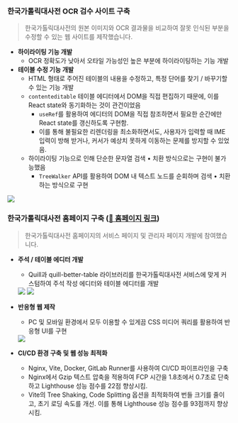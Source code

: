 ### 한국가톨릭대사전 OCR 검수 사이트 구축
> 한국가톨릭대사전의 원본 이미지와 OCR 결과물을 비교하여 잘못 인식된 부분을 수정할 수 있는 웹 사이트를 제작했습니다.
* __하이라이팅 기능 개발__
  * OCR 정확도가 낮아서 오타일 가능성인 높은 부분에 하이라이팅하는 기능 개발
* __테이블 수정 기능 개발__
  * HTML 형태로 주어진 테이블의 내용을 수정하고, 특정 단어를 찾기 / 바꾸기할 수 있는 기능 개발
  * `contenteditable` 테이블 에디터에서 DOM을 직접 편집하기 때문에, 이를 React state와 동기화하는 것이 관건이었음
    * `useRef`를 활용하여 에디터의 DOM을 직접 참조하면서 필요한 순간에만 React state를 갱신하도록 구현함. 
    * 이를 통해 불필요한 리렌더링을 최소화하면서도, 사용자가 입력할 때 IME 입력이 방해 받거나, 커서가 예상치 못하게 이동하는 문제를 방지할 수 있었음. 
  * 하이라이팅 기능으로 인해 단순한 문자열 검색 • 치환 방식으로는 구현이 불가능했음
    * `TreeWalker` API를 활용하여 DOM 내 텍스트 노드를 순회하며 검색 • 치환하는 방식으로 구현  
  
<img src="/assets/markdown/embed/tmaxai/ocr_inspection.webp" />
  
### 한국가톨릭대사전 홈페이지 구축 (<a href="https://encyclopedia.catholic.or.kr/" target="_blank">🔗 홈페이지 링크</a>)
> 한국가톨릭대사전 홈페이지의 서비스 페이지 및 관리자 페이지 개발에 참여했습니다.
* __주석 / 테이블 에디터 개발__
  * Quill과 quill-better-table 라이브러리를 한국가톨릭대사전 서비스에 맞게 커스텀하여 주석 작성 에디터와 테이블 에디터를 개발
  
  <img src="/assets/markdown/embed/tmaxai/table_editor.webp">
  <img src="/assets/markdown/embed/tmaxai/footnote_editor.webp">
* __반응형 웹 제작__
  * PC 및 모바일 환경에서 모두 이용할 수 있게끔 CSS 미디어 쿼리를 활용하여 반응형 UI를 구현
  <img src="/assets/markdown/embed/tmaxai/responsive_ui.webp">
* __CI/CD 환경 구축 및 웹 성능 최적화__
  * Nginx, Vite, Docker, GitLab Runner를 사용하여 CI/CD 파이프라인을 구축
  * Nginx에서 Gzip 텍스트 압축을 적용하여 FCP 시간을 1.8초에서 0.7초로 단축하고 Lighthouse 성능 점수를 22점 향상시킴.
  * Vite의 Tree Shaking, Code Splitting 옵션을 최적화하여 번들 크기를 줄이고, 초기 로딩 속도를 개선. 이를 통해 Lighthouse 성능 점수를 93점까지 향상시킴.

